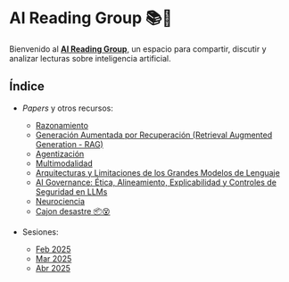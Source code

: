 # AI Reading Group 📚🤖  

Bienvenido al [**AI Reading Group**](https://mr-mcgl.github.io/ai-reading-group/), un espacio para compartir, discutir y analizar lecturas sobre inteligencia artificial.  

## Índice
  
* *Papers* y otros recursos:
  * [Razonamiento](topics/razonamiento.md)
  * [Generación Aumentada por Recuperación (Retrieval Augmented Generation - RAG)](topics/RAG.md)
  * [Agentización](topics/agents.md) 
  * [Multimodalidad](topics/multimodalidad.md)
  * [Arquitecturas y Limitaciones de los Grandes Modelos de Lenguaje](topics/architectures4llms.md)
  * [AI Governance: Ética, Alineamiento, Explicabilidad y Controles de Seguridad en LLMs](topics/ethics.md)
  * [Neurociencia](topics/neurociencia.md)
  * [Cajon desastre 📦️😵](topics/ordenar.md)

* Sesiones:
  * [Feb 2025](sessions/202502.md)
  * [Mar 2025](sessions/202503.md)
  * [Abr 2025](sessions/202504.md)

<!---## 📌 Objetivo  
## 🚀 ¿Cómo participar?  
1. Revisa la lista de lecturas disponibles.  
2. Propón nuevos artículos o libros para discutir.  
3. Comparte resúmenes, reflexiones o dudas en la sección correspondiente.  
4. Únete a las discusiones y enriquece el conocimiento colectivo.  

## 📧 Contacto  
-->
